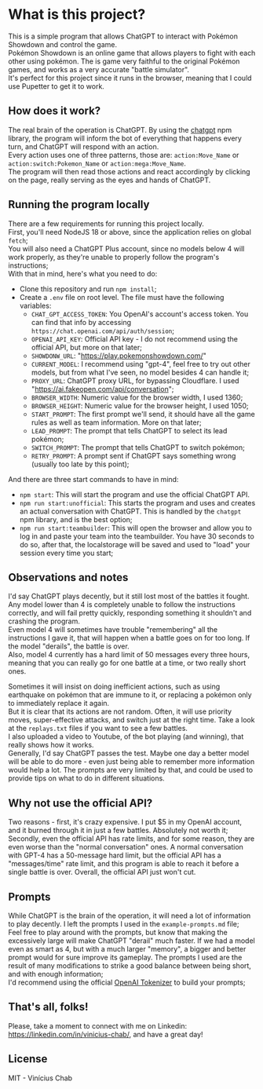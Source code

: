 # What is this project?

This is a simple program that allows ChatGPT to interact with Pokémon Showdown and control the game.  
Pokémon Showdown is an online game that allows players to fight with each other using pokémon. The is game very faithful to the original Pokémon games, and works as a very accurate "battle simulator".  
It's perfect for this project since it runs in the browser, meaning that I could use Pupetter to get it to work.

## How does it work?

The real brain of the operation is ChatGPT. By using the [chatgpt](https://www.npmjs.com/package/chatgpt) npm library, the program will inform the bot of everything that happens every turn, and ChatGPT will respond with an action.  
Every action uses one of three patterns, those are: `action:Move_Name` or `action:switch:Pokemon_Name` or `action:mega:Move_Name`.  
The program will then read those actions and react accordingly by clicking on the page, really serving as the eyes and hands of ChatGPT.

## Running the program locally

There are a few requirements for running this project locally.  
First, you'll need NodeJS 18 or above, since the application relies on global `fetch`;  
You will also need a ChatGPT Plus account, since no models below 4 will work properly, as they're unable to properly follow the program's instructions;  
With that in mind, here's what you need to do:

- Clone this repository and run `npm install`;
- Create a `.env` file on root level. The file must have the following variables:
  - `CHAT_GPT_ACCESS_TOKEN`: You OpenAI's account's access token. You can find that info by accessing `https://chat.openai.com/api/auth/session`;
  - `OPENAI_API_KEY`: Official API key - I do not recommend using the official API, but more on that later;
  - `SHOWDONW_URL`: "https://play.pokemonshowdown.com/"
  - `CURRENT_MODEL`: I recommend using "gpt-4", feel free to try out other models, but from what I've seen, no model besides 4 can handle it;
  - `PROXY_URL`: ChatGPT proxy URL, for bypassing Cloudflare. I used "https://ai.fakeopen.com/api/conversation";
  - `BROWSER_WIDTH`: Numeric value for the browser width, I used 1360;
  - `BROWSER_HEIGHT`: Numeric value for the browser height, I used 1050;
  - `START_PROMPT`: The first prompt we'll send, it should have all the game rules as well as team information. More on that later;
  - `LEAD_PROMPT`: The prompt that tells ChatGPT to select its lead pokémon;
  - `SWITCH_PROMPT`: The prompt that tells ChatGPT to switch pokémon;
  - `RETRY_PROMPT`: A prompt sent if ChatGPT says something wrong (usually too late by this point);

And there are three start commands to have in mind:

- `npm start`: This will start the program and use the official ChatGPT API.
- `npm run start:unofficial`: This starts the program and uses and creates an actual conversation with ChatGPT. This is handled by the `chatgpt` npm library, and is the best option;
- `npm run start:teambuilder`: This will open the browser and allow you to log in and paste your team into the teambuilder. You have 30 seconds to do so, after that, the localstorage will be saved and used to "load" your session every time you start;

## Observations and notes

I'd say ChatGPT plays decently, but it still lost most of the battles it fought.  
Any model lower than 4 is completely unable to follow the instructions correctly, and will fail pretty quickly, responding something it shouldn't and crashing the program.  
Even model 4 will sometimes have trouble "remembering" all the instructions I gave it, that will happen when a battle goes on for too long. If the model "derails", the battle is over.  
Also, model 4 currently has a hard limit of 50 messages every three hours, meaning that you can really go for one battle at a time, or two really short ones.

Sometimes it will insist on doing inefficient actions, such as using earthquake on pokémon that are immune to it, or replacing a pokémon only to immediately replace it again.  
But it is clear that its actions are not random. Often, it will use priority moves, super-effective attacks, and switch just at the right time. Take a look at the `replays.txt` files if you want to see a few battles.  
I also uploaded a video to Youtube, of the bot playing (and winning), that really shows how it works.  
Generally, I'd say ChatGPT passes the test. Maybe one day a better model will be able to do more - even just being able to remember more information would help a lot. The prompts are very limited by that, and could be used to provide tips on what to do in different situations.

## Why not use the official API?

Two reasons - first, it's crazy expensive. I put $5 in my OpenAI account, and it burned through it in just a few battles. Absolutely not worth it;  
Secondly, even the official API has rate limits, and for some reason, they are even worse than the "normal conversation" ones. A normal conversation with GPT-4 has a 50-message hard limit, but the official API has a "messages/time" rate limit, and this program is able to reach it before a single battle is over. Overall, the official API just won't cut.

## Prompts

While ChatGPT is the brain of the operation, it will need a lot of information to play decently. I left the prompts I used in the `example-prompts.md` file;  
Feel free to play around with the prompts, but know that making the excessively large will make ChatGPT "derail" much faster. If we had a model even as smart as 4, but with a much larger "memory", a bigger and better prompt would for sure improve its gameplay. The prompts I used are the result of many modifications to strike a good balance between being short, and with enough information;  
I'd recommend using the official [OpenAI Tokenizer](https://platform.openai.com/tokenizer) to build your prompts;

## That's all, folks!

Please, take a moment to connect with me on Linkedin: https://linkedin.com/in/vinicius-chab/, and have a great day!

## License

MIT - Vinícius Chab
